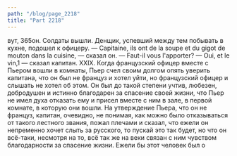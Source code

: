 ```yaml
---
path: "/blog/page_2218"
title: "Part 2218"
---
```


вут,
365он. Солдаты вышли. Денщик, успевший между тем побывать в кухне, подошел к офицеру.
— Capitaine, ils ont de la soupe et du gigot de mouton dans la cuisine, — сказал он. — Faut-il vous l'apporter?
— Oui, et le vin,1 — сказал капитан.
XXIX.
Когда французский офицер вместе с Пьером вошли в комнаты, Пьер счел своим долгом опять уверить капитана, что он был не француз и хотел уйти, но французский офицер и слышать не хотел об этом. Он был до такой степени учтив, любезен, добродушен и истинно благодарен за спасение своей жизни, что Пьер не имел духа отказать ему и присел вместе с ним в зале, в первой комнате, в которую они вошли. На утверждение Пьера, что он не француз, капитан, очевидно, не понимая, как можно было отказываться от такого лестного звания, пожал плечами и сказал, что ежели он непременно хочет слыть за русского, то пускай это так будет, но что он всё-таки, несмотря на то, всё так же на веки связан с ним чувством благодарности за спасение жизни.
Ежели бы этот человек был о
